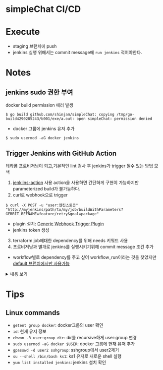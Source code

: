 # simpleChat CI/CD

# Execute
- staging 브랜치에 push
- jenkins 실행 위해서는 commit message에 `run jenkins` 적어야한다.

# Notes
## jenkins sudo 권한 부여
docker build permission 에러 발생
```shell
$ go build github.com/shinjam/simpleChat: copying /tmp/go-build4290285243/b001/exe/a.out: open simpleChat: permission denied
```
- docker 그룹에 jenkins 유저 추가
```shell
$ sudo usermod -aG docker jenkins
```

## Trigger Jenkins with GitHub Action
테라폼 프로비저닝이 되고,기본적인 lint 검사 후 jenkins가 trigger 될수 있는 방법 모색
1. [jenkiins-action](https://github.com/appleboy/jenkins-action) 사용
action을 사용하면 간단하게 구현이 가능하지만 parameterized build가 불가능하다.
2. curl로 webhook으로 trigger
  ```shell
  $ curl -X POST -u "user:젠킨스토큰" "http://myjenkins/path/to/my/job/buildWithParameters?GERRIT_REFNAME=feature/retry&goal=package"
  ```
  - plugin 설치: [Generic Webhook Trigger Plugin](https://plugins.jenkins.io/generic-webhook-trigger/)
  - jenkins token 생성

3. terraform job에대한 dependency를 위해 needs 키워드 사용
4. 프로비저닝과 별개로 jenkins를 실행시키기위해 commit message 조건 추가
  - workflow별로 dependency를 주고 싶어 workflow_run이라는 것을 찾았지만 [default 브랜치에서만 사용가능](https://github.community/t/on-workflow-run-does-not-work-for-me/128833)


<details>
    <summary>내용 보기</summary>

- [GitHub Action으로 Jenkins에 요청보내기](https://velog.io/@znftm97/GitHub-Action으로-Jenkins에-요청보내기)
- [젠킨스 사용하여 자동 배포환경 만들기!](https://zuminternet.github.io/JENKINS-BUILD/)
- [[Jenkins] curl로 파라미터 주면서 빌드 시작하는 방법](https://velog.io/@owljoa/190731-임시)
- [How to put conditional job in need of another job in Github Action](https://stackoverflow.com/a/68952093/12364975)
- [Jenkins Generic Webhook Trigger를 이용한 GitHub branch별 push event WebHook 설정](https://freedeveloper.tistory.com/464)


</details>


# Tips
## Linux commands
- `getent group docker`: docker그룹의 user 확인
- `id`: 현재 유저 정보
- `chwon -R user:group dir`: dir를 recursive하게 user:group 변경
- `sudo usermod -aG docker $USER`: docker 그룹에 현재 유저 추가
- `gpasswd -d user2 sshgroup`: sshgroup에서 user2제거
- `su --shell /bin/bash ks1`: ks1 유저로 새로운 shell 실행
- `yum list installed jenkins`: jenkins 설치 확인
